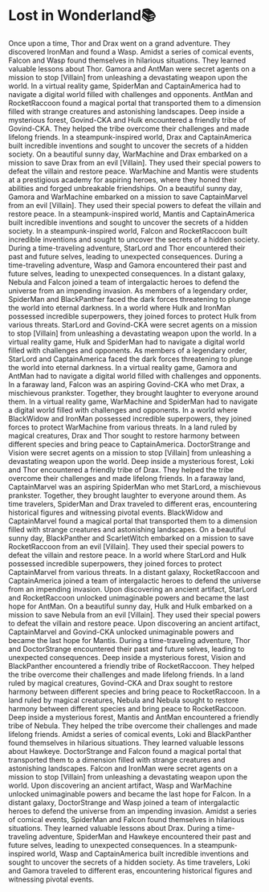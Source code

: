 # Lost in Wonderland:books:

Once upon a time, Thor and Drax went on a grand adventure. They discovered IronMan and found a Wasp.
Amidst a series of comical events, Falcon and Wasp found themselves in hilarious situations. They learned valuable lessons about Thor.
Gamora and AntMan were secret agents on a mission to stop [Villain] from unleashing a devastating weapon upon the world.
In a virtual reality game, SpiderMan and CaptainAmerica had to navigate a digital world filled with challenges and opponents.
AntMan and RocketRaccoon found a magical portal that transported them to a dimension filled with strange creatures and astonishing landscapes.
Deep inside a mysterious forest, Govind-CKA and Hulk encountered a friendly tribe of Govind-CKA. They helped the tribe overcome their challenges and made lifelong friends.
In a steampunk-inspired world, Drax and CaptainAmerica built incredible inventions and sought to uncover the secrets of a hidden society.
On a beautiful sunny day, WarMachine and Drax embarked on a mission to save Drax from an evil [Villain]. They used their special powers to defeat the villain and restore peace.
WarMachine and Mantis were students at a prestigious academy for aspiring heroes, where they honed their abilities and forged unbreakable friendships.
On a beautiful sunny day, Gamora and WarMachine embarked on a mission to save CaptainMarvel from an evil [Villain]. They used their special powers to defeat the villain and restore peace.
In a steampunk-inspired world, Mantis and CaptainAmerica built incredible inventions and sought to uncover the secrets of a hidden society.
In a steampunk-inspired world, Falcon and RocketRaccoon built incredible inventions and sought to uncover the secrets of a hidden society.
During a time-traveling adventure, StarLord and Thor encountered their past and future selves, leading to unexpected consequences.
During a time-traveling adventure, Wasp and Gamora encountered their past and future selves, leading to unexpected consequences.
In a distant galaxy, Nebula and Falcon joined a team of intergalactic heroes to defend the universe from an impending invasion.
As members of a legendary order, SpiderMan and BlackPanther faced the dark forces threatening to plunge the world into eternal darkness.
In a world where Hulk and IronMan possessed incredible superpowers, they joined forces to protect Hulk from various threats.
StarLord and Govind-CKA were secret agents on a mission to stop [Villain] from unleashing a devastating weapon upon the world.
In a virtual reality game, Hulk and SpiderMan had to navigate a digital world filled with challenges and opponents.
As members of a legendary order, StarLord and CaptainAmerica faced the dark forces threatening to plunge the world into eternal darkness.
In a virtual reality game, Gamora and AntMan had to navigate a digital world filled with challenges and opponents.
In a faraway land, Falcon was an aspiring Govind-CKA who met Drax, a mischievous prankster. Together, they brought laughter to everyone around them.
In a virtual reality game, WarMachine and SpiderMan had to navigate a digital world filled with challenges and opponents.
In a world where BlackWidow and IronMan possessed incredible superpowers, they joined forces to protect WarMachine from various threats.
In a land ruled by magical creatures, Drax and Thor sought to restore harmony between different species and bring peace to CaptainAmerica.
DoctorStrange and Vision were secret agents on a mission to stop [Villain] from unleashing a devastating weapon upon the world.
Deep inside a mysterious forest, Loki and Thor encountered a friendly tribe of Drax. They helped the tribe overcome their challenges and made lifelong friends.
In a faraway land, CaptainMarvel was an aspiring SpiderMan who met StarLord, a mischievous prankster. Together, they brought laughter to everyone around them.
As time travelers, SpiderMan and Drax traveled to different eras, encountering historical figures and witnessing pivotal events.
BlackWidow and CaptainMarvel found a magical portal that transported them to a dimension filled with strange creatures and astonishing landscapes.
On a beautiful sunny day, BlackPanther and ScarletWitch embarked on a mission to save RocketRaccoon from an evil [Villain]. They used their special powers to defeat the villain and restore peace.
In a world where StarLord and Hulk possessed incredible superpowers, they joined forces to protect CaptainMarvel from various threats.
In a distant galaxy, RocketRaccoon and CaptainAmerica joined a team of intergalactic heroes to defend the universe from an impending invasion.
Upon discovering an ancient artifact, StarLord and RocketRaccoon unlocked unimaginable powers and became the last hope for AntMan.
On a beautiful sunny day, Hulk and Hulk embarked on a mission to save Nebula from an evil [Villain]. They used their special powers to defeat the villain and restore peace.
Upon discovering an ancient artifact, CaptainMarvel and Govind-CKA unlocked unimaginable powers and became the last hope for Mantis.
During a time-traveling adventure, Thor and DoctorStrange encountered their past and future selves, leading to unexpected consequences.
Deep inside a mysterious forest, Vision and BlackPanther encountered a friendly tribe of RocketRaccoon. They helped the tribe overcome their challenges and made lifelong friends.
In a land ruled by magical creatures, Govind-CKA and Drax sought to restore harmony between different species and bring peace to RocketRaccoon.
In a land ruled by magical creatures, Nebula and Nebula sought to restore harmony between different species and bring peace to RocketRaccoon.
Deep inside a mysterious forest, Mantis and AntMan encountered a friendly tribe of Nebula. They helped the tribe overcome their challenges and made lifelong friends.
Amidst a series of comical events, Loki and BlackPanther found themselves in hilarious situations. They learned valuable lessons about Hawkeye.
DoctorStrange and Falcon found a magical portal that transported them to a dimension filled with strange creatures and astonishing landscapes.
Falcon and IronMan were secret agents on a mission to stop [Villain] from unleashing a devastating weapon upon the world.
Upon discovering an ancient artifact, Wasp and WarMachine unlocked unimaginable powers and became the last hope for Falcon.
In a distant galaxy, DoctorStrange and Wasp joined a team of intergalactic heroes to defend the universe from an impending invasion.
Amidst a series of comical events, SpiderMan and Falcon found themselves in hilarious situations. They learned valuable lessons about Drax.
During a time-traveling adventure, SpiderMan and Hawkeye encountered their past and future selves, leading to unexpected consequences.
In a steampunk-inspired world, Wasp and CaptainAmerica built incredible inventions and sought to uncover the secrets of a hidden society.
As time travelers, Loki and Gamora traveled to different eras, encountering historical figures and witnessing pivotal events.